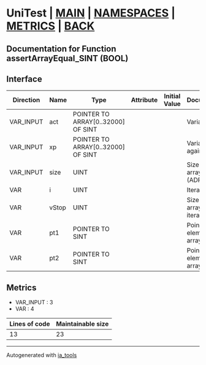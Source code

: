# UniTest | [MAIN] | [NAMESPACES] | [METRICS] | [BACK]  

## Documentation for Function assertArrayEqual_SINT (BOOL)  

## Interface  

| Direction | Name | Type | Attribute | Initial Value | Documentation |
| --------- | ---- | ---- | --------- | ------------- | ------------- |
| VAR_INPUT | act | POINTER TO ARRAY[0..32000] OF SINT |  |  | Variable to test |  
| VAR_INPUT | xp | POINTER TO ARRAY[0..32000] OF SINT |  |  | Variable to test against |  
| VAR_INPUT | size | UINT |  |  | Size of the array (ADR(act)) |  
| VAR | i | UINT |  |  | Iterator variable |  
| VAR | vStop | UINT |  |  | Size of the array / End of iteration |  
| VAR | pt1 | POINTER TO SINT |  |  | Pointer to the element of the array act |  
| VAR | pt2 | POINTER TO SINT |  |  | Pointer to the element of the array xp |  


## Metrics  

- VAR_INPUT : 3
- VAR : 4

| Lines of code | Maintainable size |
| ------------- | ----------------- |
| 13 | 23 |

---
Autogenerated with [ia_tools](https://github.com/tkucic/ia_tools)  

[MAIN]: ../../../../index.md
[NAMESPACES]: ../../nsList.md
[METRICS]: ../../../metrics.md
[BACK]: ../nsMain.md
